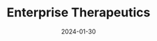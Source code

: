 ---  
layout: startup_page  
title: "Enterprise Therapeutics"  
id: "enterprisetherapeutics.com"  
permalink: "/enterprisetherapeuticsenterprisetherapeutics.com01302024/"  
website: "https://www.enterprisetherapeutics.com/"  
funding_round: "Series B"  
funding_amount: "$33.1M"  
investors: "Panakes Partners, Versant Ventures, Novartis Venture Fund, Forbion, Epidarex Capital, IP Group"  
about: "Enterprise Therapeutics is a biopharmaceutical company focused on discovering and developing novel therapies for respiratory diseases. Their lead program, ETD001, is a first-in-class ENaC blocker targeting cystic fibrosis, aiming to improve lung function and reduce morbidity. The company's pipeline includes other disease-modifying therapies targeting mucus congestion in conditions like COPD and severe asthma."  
markets: "Biopharmaceuticals, Respiratory Disease Therapeutics, Health Care, Health Diagnostics, Therapeutics, Biotechnology, Drug Discovery"  
hq: "Brighton, East Sussex, United Kingdom"  
founded_year: "2014"  
linkedin: "https://uk.linkedin.com/company/enterprise-therapeutics"  
twitter: "https://twitter.com/enterprisethera"  
instagram: ""  
facebook: ""  
crunchbase: "https://www.crunchbase.com/organization/enterprise-therapeutics"  
pitchbook: "https://pitchbook.com/profiles/company/108262-63"  

date_display: "30-Jan-2024"  
date: "2024-01-30"

# SEO Optimization  
meta_title: "Enterprise Therapeutics - Series B Funding ($33.1M)"  
meta_description: "Enterprise Therapeutics, Enterprise Therapeutics is a biopharmaceutical company focused on discovering and developing novel therapies for respiratory diseases. Their lead prog..."  
meta_keywords: "Enterprise Therapeutics, Biopharmaceuticals, Respiratory Disease Therapeutics, Health Care, Health Diagnostics, Therapeutics, Biotechnology, Drug Discovery, Series B funding"  
canonical_url: "https://startup.projectstartups.com/enterprisetherapeuticsenterprisetherapeutics.com01302024/"  
---